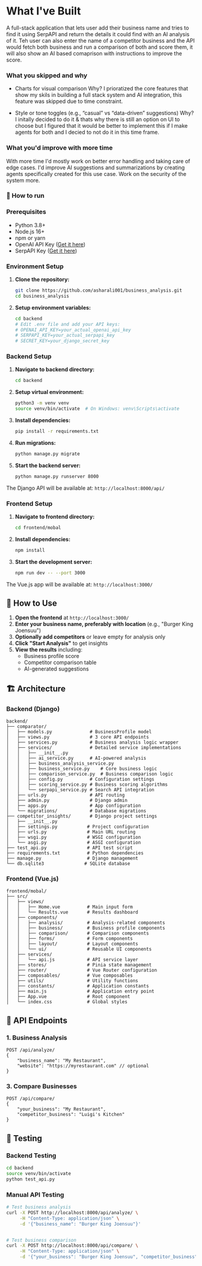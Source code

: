 # What I've Built

A full-stack application that lets user add their business name and tries to find it using SerpAPI and return the details it could find with an AI analysis of it. Teh user can also enter the name of a competitor business and the API would fetch both business and run a comparison of both and score them, it will also show an AI based comaprison with instructions to improve the score.


### What you skipped and why

- Charts for visual comparison
Why? I prioratized the core features that show my skils in building a full stack system and AI integration, this feature was skipped due to time constraint.

- Style or tone toggles (e.g., “casual” vs “data-driven” suggestions)
Why? I initally decided to do it & thats why there is still an option on UI to choose but I figured that it would be better to implement this if I make agents for both and I decied to not do it in this time frame.

### What you'd improve with more time

With more time I'd mostly work on better error handling and taking care of edge cases. I'd improve AI suggestions and summarizations by creating agents specifically created for this use case. Work on the security of the system more.

### 🚀 How to run

### Prerequisites
- Python 3.8+
- Node.js 16+
- npm or yarn
- OpenAI API Key ([Get it here](https://platform.openai.com/api-keys))
- SerpAPI Key ([Get it here](https://serpapi.com/dashboard))

### Environment Setup

1. **Clone the repository:**
   ```bash
   git clone https://github.com/asharali001/business_analysis.git
   cd business_analysis
   ```

2. **Setup environment variables:**
   ```bash
   cd backend
   # Edit .env file and add your API keys:
   # OPENAI_API_KEY=your_actual_openai_api_key
   # SERPAPI_KEY=your_actual_serpapi_key
   # SECRET_KEY=your_django_secret_key
   ```

### Backend Setup

1. **Navigate to backend directory:**
   ```bash
   cd backend
   ```

2. **Setup virtual environment:**
   ```bash
   python3 -m venv venv
   source venv/bin/activate  # On Windows: venv\Scripts\activate
   ```

3. **Install dependencies:**
   ```bash
   pip install -r requirements.txt
   ```

4. **Run migrations:**
   ```bash
   python manage.py migrate
   ```

5. **Start the backend server:**
   ```bash
   python manage.py runserver 8000
   ```

The Django API will be available at: `http://localhost:8000/api/`

### Frontend Setup

1. **Navigate to frontend directory:**
   ```bash
   cd frontend/mobal
   ```

2. **Install dependencies:**
   ```bash
   npm install
   ```

3. **Start the development server:**
   ```bash
   npm run dev -- --port 3000
   ```

The Vue.js app will be available at: `http://localhost:3000/`

## 📱 How to Use

1. **Open the frontend** at `http://localhost:3000/`
2. **Enter your business name, preferably with location** (e.g., "Burger King Joensuu")
3. **Optionally add competitors** or leave empty for analysis only
4. **Click "Start Analysis"** to get insights
5. **View the results** including:
   - Business profile score
   - Competitor comparison table
   - AI-generated suggestions

## 🏗️ Architecture

### Backend (Django)
```
backend/
├── comparator/
│   ├── models.py              # BusinessProfile model
│   ├── views.py               # 3 core API endpoints  
│   ├── services.py            # Business analysis logic wrapper
│   ├── services/              # Detailed service implementations
│   │   ├── __init__.py
│   │   ├── ai_service.py      # AI-powered analysis
│   │   ├── business_analysis_service.py
│   │   ├── business_service.py    # Core business logic
│   │   ├── comparison_service.py  # Business comparison logic
│   │   ├── config.py          # Configuration settings
│   │   ├── scoring_service.py # Business scoring algorithms
│   │   └── serpapi_service.py # Search API integration
│   ├── urls.py                # API routing
│   ├── admin.py               # Django admin
│   ├── apps.py                # App configuration
│   └── migrations/            # Database migrations
├── competitor_insights/       # Django project settings
│   ├── __init__.py
│   ├── settings.py           # Project configuration
│   ├── urls.py               # Main URL routing
│   ├── wsgi.py               # WSGI configuration
│   └── asgi.py               # ASGI configuration
├── test_api.py               # API test script
├── requirements.txt          # Python dependencies
├── manage.py                 # Django management
└── db.sqlite3               # SQLite database
```

### Frontend (Vue.js)
```
frontend/mobal/
├── src/
│   ├── views/
│   │   ├── Home.vue          # Main input form
│   │   └── Results.vue       # Results dashboard
│   ├── components/
│   │   ├── analysis/         # Analysis-related components
│   │   ├── business/         # Business profile components
│   │   ├── comparison/       # Comparison components
│   │   ├── forms/            # Form components
│   │   ├── layout/           # Layout components
│   │   └── ui/               # Reusable UI components
│   ├── services/
│   │   └── api.js            # API service layer
│   ├── stores/               # Pinia state management
│   ├── router/               # Vue Router configuration
│   ├── composables/          # Vue composables
│   ├── utils/                # Utility functions
│   ├── constants/            # Application constants
│   ├── main.js               # Application entry point
│   ├── App.vue               # Root component
│   └── index.css             # Global styles
```

## 🔌 API Endpoints

### 1. Business Analysis
```http
POST /api/analyze/
{
    "business_name": "My Restaurant",
    "website": "https://myrestaurant.com" // optional
}
```

### 3. Compare Businesses
```http
POST /api/compare/
{
    "your_business": "My Restaurant",
    "competitor_business": "Luigi's Kitchen"
}
```

## 🧪 Testing

### Backend Testing
```bash
cd backend
source venv/bin/activate
python test_api.py
```

### Manual API Testing
```bash
# Test business analysis
curl -X POST http://localhost:8000/api/analyze/ \
     -H "Content-Type: application/json" \
     -d '{"business_name": "Burger King Joensuu"}'


# Test business comparison
curl -X POST http://localhost:8000/api/compare/ \
     -H "Content-Type: application/json" \
     -d '{"your_business": "Burger King Joensuu", "competitor_business": "Subway Joensuu"}'
```
